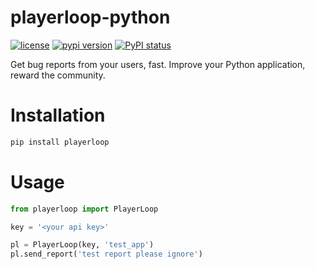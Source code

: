 # playerloop-python

[![license](https://img.shields.io/pypi/l/playerloop.svg)](./LICENSE)
[![pypi version](https://img.shields.io/pypi/v/playerloop.svg)](https://pypi.org/project/playerloop/)
[![PyPI status](https://img.shields.io/pypi/status/playerloop.svg)](https://github.com/daelonsuzuka/playerloop-python)

Get bug reports from your users, fast. Improve your Python application, reward the community. 

# Installation

```sh 
pip install playerloop
```

# Usage

```py
from playerloop import PlayerLoop

key = '<your api key>'

pl = PlayerLoop(key, 'test_app')
pl.send_report('test report please ignore')
```